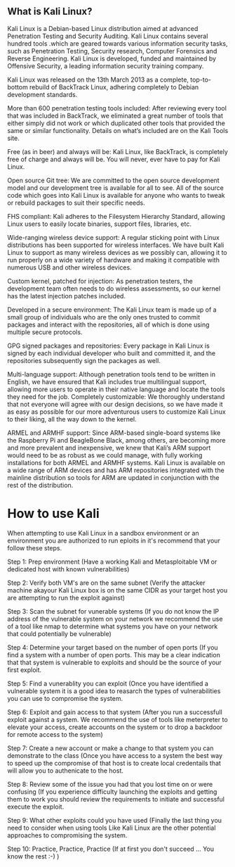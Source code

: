 ## What is Kali Linux?

Kali Linux is a Debian-based Linux distribution aimed at advanced Penetration Testing and Security Auditing. Kali Linux contains several hundred tools .which are geared towards various information security tasks, such as Penetration Testing, Security research, Computer Forensics and Reverse Engineering. Kali Linux is developed, funded and maintained by Offensive Security, a leading information security training company.

Kali Linux was released on the 13th March 2013 as a complete, top-to-bottom rebuild of BackTrack Linux, adhering completely to Debian development standards.

More than 600 penetration testing tools included: After reviewing every tool that was included in BackTrack, we eliminated a great number of tools that either simply did not work or which duplicated other tools that provided the same or similar functionality. Details on what’s included are on the Kali Tools site.

Free (as in beer) and always will be: Kali Linux, like BackTrack, is completely free of charge and always will be. You will never, ever have to pay for Kali Linux.

Open source Git tree: We are committed to the open source development model and our development tree is available for all to see. All of the source code which goes into Kali Linux is available for anyone who wants to tweak or rebuild packages to suit their specific needs.

FHS compliant: Kali adheres to the Filesystem Hierarchy Standard, allowing Linux users to easily locate binaries, support files, libraries, etc.

Wide-ranging wireless device support: A regular sticking point with Linux distributions has been supported for wireless interfaces. We have built Kali Linux to support as many wireless devices as we possibly can, allowing it to run properly on a wide variety of hardware and making it compatible with numerous USB and other wireless devices.

Custom kernel, patched for injection: As penetration testers, the development team often needs to do wireless assessments, so our kernel has the latest injection patches included.

Developed in a secure environment: The Kali Linux team is made up of a small group of individuals who are the only ones trusted to commit packages and interact with the repositories, all of which is done using multiple secure protocols.

GPG signed packages and repositories: Every package in Kali Linux is signed by each individual developer who built and committed it, and the repositories subsequently sign the packages as well.

Multi-language support: Although penetration tools tend to be written in English, we have ensured that Kali includes true multilingual support, allowing more users to operate in their native language and locate the tools they need for the job.
Completely customizable: We thoroughly understand that not everyone will agree with our design decisions, so we have made it as easy as possible for our more adventurous users to customize Kali Linux to their liking, all the way down to the kernel.

ARMEL and ARMHF support: Since ARM-based single-board systems like the Raspberry Pi and BeagleBone Black, among others, are becoming more and more prevalent and inexpensive, we knew that Kali’s ARM support would need to be as robust as we could manage, with fully working installations for both ARMEL and ARMHF systems. Kali Linux is available on a wide range of ARM devices and has ARM repositories integrated with the mainline distribution so tools for ARM are updated in conjunction with the rest of the distribution.

# How to use Kali

When attempting to use Kali Linux in a sandbox environment or an environment you are authorized to run eploits in it's recommend that your follow these steps.

Step 1: Prep environment (Have a working Kali and Metasploitable VM or dedicated host with known vulnerabilities)

Step 2: Verify both VM's are on the same subnet (Verify the attacker machine akayour Kali Linux box is on the same CIDR as your target host you are attempting to run the exploit against)

Step 3: Scan the subnet for vunerable systems (If you do not know the IP address of the vulnerable system on your network we recommend the use of a tool like nmap to determine what systems you have on your network that could potentially be vulnerable)

Step 4: Determine your target based on the number of open ports (If you find a system with a number of open ports. This may be a clear indication that that system is vulnerable to exploits and should be the source of your first exploit.

Step 5: Find a vunerablity you can exploit (Once you have identified a vulnerable system it is a good idea to reasarch the types of vulnerabilities you can use to compromise the system.

Step 6: Exploit and gain access to that system (After you run a successfull exploit against a system. We recommend the use of tools like meterpreter to elevate your access, create accounts on the system or to drop a backdoor for remote access to the system)

Step 7: Create a new account or make a change to that system you can demonstrate to the class (Once you have access to a system the best way to speed up the compromise of that host is to create local credentails that will allow you to authenicate to the host.

Step 8: Review some of the issue you had that you lost time on or were confusing (If you experience difficulty launching the exploits and getting them to work you should review the requirements to initiate and successful execute the exploit.

Step 9: What other exploits could you have used (Finally the last thing you need to consider when using tools Like Kali Linux are the other potential approaches to compromising the system.

Step 10: Practice, Practice, Practice (If at first you don't succeed ... You know the rest :-) )
